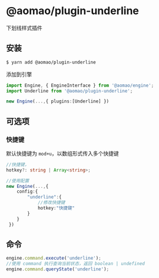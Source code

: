 # @aomao/plugin-underline

下划线样式插件

## 安装

```bash
$ yarn add @aomao/plugin-underline
```

添加到引擎

```ts
import Engine, { EngineInterface } from '@aomao/engine';
import Underline from '@aomao/plugin-underline';

new Engine(...,{ plugins:[Underline] })
```

## 可选项

### 快捷键

默认快捷键为 `mod+u`，以数组形式传入多个快捷键

```ts
//快捷键，
hotkey?: string | Array<string>;

//使用配置
new Engine(...,{
    config:{
        "underline":{
            //修改快捷键
            hotkey:"快捷键"
        }
    }
 })
```

## 命令

```ts
engine.command.execute('underline');
//使用 command 执行查询当前状态，返回 boolean | undefined
engine.command.queryState('underline');
```
